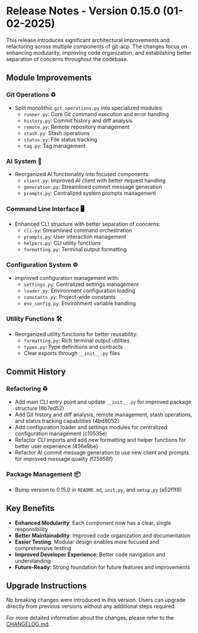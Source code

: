 # Release Notes - Version 0.15.0 (01-02-2025)

This release introduces significant architectural improvements and refactoring across multiple components of git-acp. The changes focus on enhancing modularity, improving code organization, and establishing better separation of concerns throughout the codebase.

## Module Improvements

### Git Operations ♻️

- Split monolithic `git_operations.py` into specialized modules:
  - `runner.py`: Core Git command execution and error handling
  - `history.py`: Commit history and diff analysis
  - `remote.py`: Remote repository management
  - `stash.py`: Stash operations
  - `status.py`: File status tracking
  - `tag.py`: Tag management

### AI System 🤖

- Reorganized AI functionality into focused components:
  - `client.py`: Improved AI client with better request handling
  - `generation.py`: Streamlined commit message generation
  - `prompts.py`: Centralized system prompts management

### Command Line Interface 🖥️

- Enhanced CLI structure with better separation of concerns:
  - `cli.py`: Streamlined command orchestration
  - `prompts.py`: User interaction management
  - `helpers.py`: CLI utility functions
  - `formatting.py`: Terminal output formatting

### Configuration System ⚙️

- Improved configuration management with:
  - `settings.py`: Centralized settings management
  - `loader.py`: Environment configuration loading
  - `constants.py`: Project-wide constants
  - `env_config.py`: Environment variable handling

### Utility Functions 🛠️

- Reorganized utility functions for better reusability:
  - `formatting.py`: Rich terminal output utilities
  - `types.py`: Type definitions and contracts
  - Clear exports through `__init__.py` files

## Commit History

### Refactoring ♻️

- Add main CLI entry point and update `__init__.py` for improved package structure (6b7ed52)
- Add Git history and diff analysis, remote management, stash operations, and status tracking capabilities (4bd8052)
- Add configuration loader and settings modules for centralized configuration management (c10535e)
- Refactor CLI imports and add new formatting and helper functions for better user experience (456e9be)
- Refactor AI commit message generation to use new client and prompts for improved message quality (f25958f)

### Package Management 📦

- Bump version to 0.15.0 in `README.md`, `init.py`, and `setup.py` (a52f1f8)

## Key Benefits

- **Enhanced Modularity**: Each component now has a clear, single responsibility
- **Better Maintainability**: Improved code organization and documentation
- **Easier Testing**: Modular design enables more focused and comprehensive testing
- **Improved Developer Experience**: Better code navigation and understanding
- **Future-Ready**: Strong foundation for future features and improvements

## Upgrade Instructions

No breaking changes were introduced in this version. Users can upgrade directly from previous versions without any additional steps required.

For more detailed information about the changes, please refer to the [CHANGELOG.md](CHANGELOG.md).

